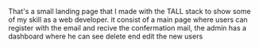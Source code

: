 That's a small landing page that I made with the TALL stack to show some of my skill as a web developer.
it consist of a main page where users can register with the email and recive the confermation mail, the admin has a dashboard where he can see delete end edit the new users
